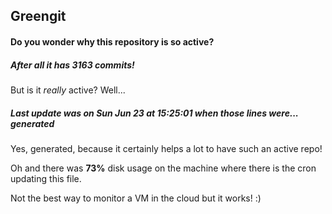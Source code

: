 ## Greengit

#### Do you wonder why this repository is so active?

##### After all it has 3163 commits!

But is it *really* active? Well...

##### Last update was on Sun Jun 23 at 15:25:01 when those lines were... generated

Yes, generated, because it certainly helps a lot to have such an active repo!

Oh and there was **73%** disk usage on the machine
where there is the cron updating this file.

Not the best way to monitor a VM in the cloud but it works! :)
